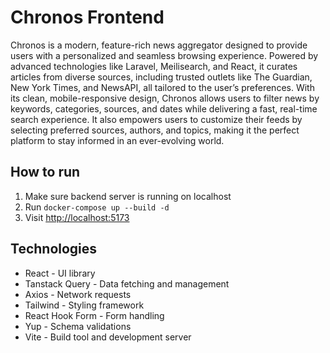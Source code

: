 # Chronos Frontend
Chronos is a modern, feature-rich news aggregator designed to provide users with a personalized and seamless browsing experience. Powered by advanced technologies like Laravel, Meilisearch, and React, it curates articles from diverse sources, including trusted outlets like The Guardian, New York Times, and NewsAPI, all tailored to the user’s preferences. With its clean, mobile-responsive design, Chronos allows users to filter news by keywords, categories, sources, and dates while delivering a fast, real-time search experience. It also empowers users to customize their feeds by selecting preferred sources, authors, and topics, making it the perfect platform to stay informed in an ever-evolving world.

## How to run
1. Make sure backend server is running on localhost
2. Run `docker-compose up --build -d`
3. Visit [http://localhost:5173](http://localhost:5173)

## Technologies
 - React - UI library
 - Tanstack Query - Data fetching and management
 - Axios - Network requests
 - Tailwind - Styling framework
 - React Hook Form - Form handling
 - Yup - Schema validations
 - Vite - Build tool and development server
